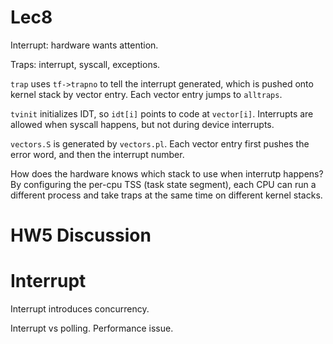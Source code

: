 # Lec8

Interrupt: hardware wants attention.

Traps: interrupt, syscall, exceptions.

`trap` uses `tf->trapno` to tell the interrupt generated, which is pushed onto kernel stack by vector entry. Each vector entry jumps to `alltraps`. 

`tvinit` initializes IDT, so `idt[i]` points to code at `vector[i]`. Interrupts are allowed when syscall happens, but not during device interrupts.

`vectors.S` is generated by `vectors.pl`. Each vector entry first pushes the error word, and then the interrupt number. 

How does the hardware knows which stack to use when interrutp happens? By configuring the per-cpu TSS (task state segment), each CPU can run a different process and take traps at the same time on different kernel stacks.



# HW5 Discussion



# Interrupt

Interrupt introduces concurrency.

Interrupt vs polling. Performance issue.